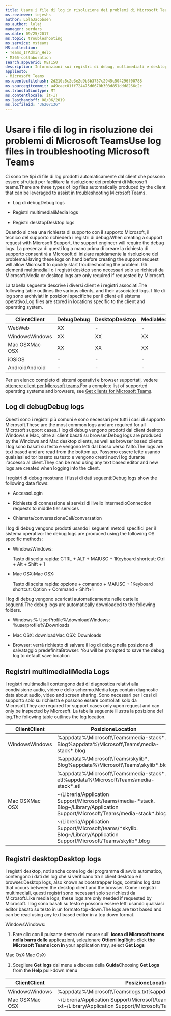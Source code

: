 ```yaml
---
title: Usare i file di log in risoluzione dei problemi di Microsoft Teams
ms.reviewer: tejeshs
author: LolaJacobsen
ms.author: lolaj
manager: serdars
ms.date: 09/25/2017
ms.topic: troubleshooting
ms.service: msteams
MS.collection:
- Teams_ITAdmin_Help
- M365-collaboration
search.appverid: MET150
description: Informazioni sui registri di debug, multimediali e desktop prodotti da Microsoft teams, dove possono essere trovati e come possono essere utili per la risoluzione dei problemi.
appliesto:
- Microsoft Teams
ms.openlocfilehash: 2d210c5c2e3e2d9b3b3757c2945c504296f00788
ms.sourcegitcommit: a49caec01ff724475d6670b303d851ddd8266c2c
ms.translationtype: MT
ms.contentlocale: it-IT
ms.lasthandoff: 08/06/2019
ms.locfileid: "36207136"
---
```

<a name="use-log-files-in-troubleshooting-microsoft-teams"></a><span data-ttu-id="62cfa-103">Usare i file di log in risoluzione dei problemi di Microsoft Teams</span><span class="sxs-lookup"><span data-stu-id="62cfa-103">Use log files in troubleshooting Microsoft Teams</span></span>
=================================================

<span data-ttu-id="62cfa-104">Ci sono tre tipi di file di log prodotti automaticamente dal client che possono essere sfruttati per facilitare la risoluzione dei problemi di Microsoft teams.</span><span class="sxs-lookup"><span data-stu-id="62cfa-104">There are three types of log files automatically produced by the client that can be leveraged to assist in troubleshooting Microsoft Teams.</span></span>

-   <span data-ttu-id="62cfa-105">Log di debug</span><span class="sxs-lookup"><span data-stu-id="62cfa-105">Debug logs</span></span>

-   <span data-ttu-id="62cfa-106">Registri multimediali</span><span class="sxs-lookup"><span data-stu-id="62cfa-106">Media logs</span></span>

-   <span data-ttu-id="62cfa-107">Registri desktop</span><span class="sxs-lookup"><span data-stu-id="62cfa-107">Desktop logs</span></span>

<span data-ttu-id="62cfa-108">Quando si crea una richiesta di supporto con il supporto Microsoft, il tecnico del supporto richiederà i registri di debug.</span><span class="sxs-lookup"><span data-stu-id="62cfa-108">When creating a support request with Microsoft Support, the support engineer will require the debug logs.</span></span> <span data-ttu-id="62cfa-109">La presenza di questi log a mano prima di creare la richiesta di supporto consentirà a Microsoft di iniziare rapidamente la risoluzione del problema.</span><span class="sxs-lookup"><span data-stu-id="62cfa-109">Having these logs on hand before creating the support request will allow Microsoft to quickly start troubleshooting the problem.</span></span> <span data-ttu-id="62cfa-110">Gli elementi multimediali o i registri desktop sono necessari solo se richiesti da Microsoft.</span><span class="sxs-lookup"><span data-stu-id="62cfa-110">Media or desktop logs are only required if requested by Microsoft.</span></span>

<span data-ttu-id="62cfa-111">La tabella seguente descrive i diversi client e i registri associati.</span><span class="sxs-lookup"><span data-stu-id="62cfa-111">The following table outlines the various clients, and their associated logs.</span></span> <span data-ttu-id="62cfa-112">I file di log sono archiviati in posizioni specifiche per il client e il sistema operativo.</span><span class="sxs-lookup"><span data-stu-id="62cfa-112">Log files are stored in locations specific to the client and operating system.</span></span>


|<span data-ttu-id="62cfa-113">Client</span><span class="sxs-lookup"><span data-stu-id="62cfa-113">Client</span></span> |<span data-ttu-id="62cfa-114">Debug</span><span class="sxs-lookup"><span data-stu-id="62cfa-114">Debug</span></span>|<span data-ttu-id="62cfa-115">Desktop</span><span class="sxs-lookup"><span data-stu-id="62cfa-115">Desktop</span></span>|<span data-ttu-id="62cfa-116">Media</span><span class="sxs-lookup"><span data-stu-id="62cfa-116">Media</span></span>|
|---------|---------|---------|---------|
|<span data-ttu-id="62cfa-117">Web</span><span class="sxs-lookup"><span data-stu-id="62cfa-117">Web</span></span>    |<span data-ttu-id="62cfa-118">X</span><span class="sxs-lookup"><span data-stu-id="62cfa-118">X</span></span>         |-         |-         |
|<span data-ttu-id="62cfa-119">Windows</span><span class="sxs-lookup"><span data-stu-id="62cfa-119">Windows</span></span>     |<span data-ttu-id="62cfa-120">X</span><span class="sxs-lookup"><span data-stu-id="62cfa-120">X</span></span>         |<span data-ttu-id="62cfa-121">X</span><span class="sxs-lookup"><span data-stu-id="62cfa-121">X</span></span>         |<span data-ttu-id="62cfa-122">X</span><span class="sxs-lookup"><span data-stu-id="62cfa-122">X</span></span>         |
|<span data-ttu-id="62cfa-123">Mac OSX</span><span class="sxs-lookup"><span data-stu-id="62cfa-123">Mac OSX</span></span>     |<span data-ttu-id="62cfa-124">X</span><span class="sxs-lookup"><span data-stu-id="62cfa-124">X</span></span>         |<span data-ttu-id="62cfa-125">X</span><span class="sxs-lookup"><span data-stu-id="62cfa-125">X</span></span>         |<span data-ttu-id="62cfa-126">X</span><span class="sxs-lookup"><span data-stu-id="62cfa-126">X</span></span>         |
|<span data-ttu-id="62cfa-127">iOS</span><span class="sxs-lookup"><span data-stu-id="62cfa-127">iOS</span></span>     |-         |-         |-         |
|<span data-ttu-id="62cfa-128">Android</span><span class="sxs-lookup"><span data-stu-id="62cfa-128">Android</span></span>     |-         |-         |-         |

<span data-ttu-id="62cfa-129">Per un elenco completo di sistemi operativi e browser supportati, vedere [ottenere client per Microsoft teams](get-clients.md).</span><span class="sxs-lookup"><span data-stu-id="62cfa-129">For a complete list of supported operating systems and browsers, see [Get clients for Microsoft Teams](get-clients.md).</span></span>

<a name="debug-logs"></a><span data-ttu-id="62cfa-130">Log di debug</span><span class="sxs-lookup"><span data-stu-id="62cfa-130">Debug logs</span></span>
---------------------------

<span data-ttu-id="62cfa-131">Questi sono i registri più comuni e sono necessari per tutti i casi di supporto Microsoft.</span><span class="sxs-lookup"><span data-stu-id="62cfa-131">These are the most common logs and are required for all Microsoft support cases.</span></span> <span data-ttu-id="62cfa-132">I log di debug vengono prodotti dai client desktop Windows e Mac, oltre ai client basati su browser.</span><span class="sxs-lookup"><span data-stu-id="62cfa-132">Debug logs are produced by the Windows and Mac desktop clients, as well as browser based clients.</span></span> <span data-ttu-id="62cfa-133">I log sono basati su testo e vengono letti dal basso verso l'alto.</span><span class="sxs-lookup"><span data-stu-id="62cfa-133">The logs are text based and are read from the bottom up.</span></span> <span data-ttu-id="62cfa-134">Possono essere lette usando qualsiasi editor basato su testo e vengono creati nuovi log durante l'accesso al client.</span><span class="sxs-lookup"><span data-stu-id="62cfa-134">They can be read using any text based editor and new logs are created when logging into the client.</span></span>

<span data-ttu-id="62cfa-135">I registri di debug mostrano i flussi di dati seguenti:</span><span class="sxs-lookup"><span data-stu-id="62cfa-135">Debug logs show the following data flows:</span></span>

-   <span data-ttu-id="62cfa-136">Accesso</span><span class="sxs-lookup"><span data-stu-id="62cfa-136">Login</span></span>

-   <span data-ttu-id="62cfa-137">Richieste di connessione ai servizi di livello intermedio</span><span class="sxs-lookup"><span data-stu-id="62cfa-137">Connection requests to middle tier services</span></span>

-   <span data-ttu-id="62cfa-138">Chiamata/conversazione</span><span class="sxs-lookup"><span data-stu-id="62cfa-138">Call/conversation</span></span>

<span data-ttu-id="62cfa-139">I log di debug vengono prodotti usando i seguenti metodi specifici per il sistema operativo:</span><span class="sxs-lookup"><span data-stu-id="62cfa-139">The debug logs are produced using the following OS specific methods:</span></span>

-   <span data-ttu-id="62cfa-140">Windows</span><span class="sxs-lookup"><span data-stu-id="62cfa-140">Windows:</span></span>

      <span data-ttu-id="62cfa-141">Tasto di scelta rapida: CTRL + ALT + MAIUSC + 1</span><span class="sxs-lookup"><span data-stu-id="62cfa-141">Keyboard shortcut: Ctrl + Alt + Shift + 1</span></span>

-   <span data-ttu-id="62cfa-142">Mac OSX:</span><span class="sxs-lookup"><span data-stu-id="62cfa-142">Mac OSX:</span></span>

      <span data-ttu-id="62cfa-143">Tasto di scelta rapida: opzione + comando + MAIUSC + 1</span><span class="sxs-lookup"><span data-stu-id="62cfa-143">Keyboard shortcut: Option + Command + Shift+1</span></span>

<span data-ttu-id="62cfa-144">I log di debug vengono scaricati automaticamente nelle cartelle seguenti.</span><span class="sxs-lookup"><span data-stu-id="62cfa-144">The debug logs are automatically downloaded to the following folders.</span></span>

-   <span data-ttu-id="62cfa-145">Windows:% UserProfile%\\download</span><span class="sxs-lookup"><span data-stu-id="62cfa-145">Windows: %userprofile%\\Downloads</span></span>

-   <span data-ttu-id="62cfa-146">Mac OSX: download</span><span class="sxs-lookup"><span data-stu-id="62cfa-146">Mac OSX: Downloads</span></span>

-   <span data-ttu-id="62cfa-147">Browser: verrà richiesto di salvare il log di debug nella posizione di salvataggio predefinita</span><span class="sxs-lookup"><span data-stu-id="62cfa-147">Browser: You will be prompted to save the debug log to default save location</span></span>

<a name="media-logs"></a><span data-ttu-id="62cfa-148">Registri multimediali</span><span class="sxs-lookup"><span data-stu-id="62cfa-148">Media Logs</span></span>
---------------------------

<span data-ttu-id="62cfa-149">I registri multimediali contengono dati di diagnostica relativi alla condivisione audio, video e dello schermo.</span><span class="sxs-lookup"><span data-stu-id="62cfa-149">Media logs contain diagnostic data about audio, video and screen sharing.</span></span> <span data-ttu-id="62cfa-150">Sono necessari per i casi di supporto solo su richiesta e possono essere controllati solo da Microsoft.</span><span class="sxs-lookup"><span data-stu-id="62cfa-150">They are required for support cases only upon request and can only be inspected by Microsoft.</span></span> <span data-ttu-id="62cfa-151">La tabella seguente illustra la posizione del log.</span><span class="sxs-lookup"><span data-stu-id="62cfa-151">The following table outlines the log location.</span></span>


|<span data-ttu-id="62cfa-152">Client</span><span class="sxs-lookup"><span data-stu-id="62cfa-152">Client</span></span> |<span data-ttu-id="62cfa-153">Posizione</span><span class="sxs-lookup"><span data-stu-id="62cfa-153">Location</span></span> |
|---------|---------|
|<span data-ttu-id="62cfa-154">Windows</span><span class="sxs-lookup"><span data-stu-id="62cfa-154">Windows</span></span>     |<span data-ttu-id="62cfa-155">%appdata%\Microsoft\Teams\media-stack\*. Blog</span><span class="sxs-lookup"><span data-stu-id="62cfa-155">%appdata%\Microsoft\Teams\media-stack\*.blog</span></span>         |
|            |<span data-ttu-id="62cfa-156">%appdata%\Microsoft\Teams\skylib\*. Blog</span><span class="sxs-lookup"><span data-stu-id="62cfa-156">%appdata%\Microsoft\Teams\skylib\*.blog</span></span>
|            |<span data-ttu-id="62cfa-157">%appdata%\Microsoft\Teams\media-stack\*. etl</span><span class="sxs-lookup"><span data-stu-id="62cfa-157">%appdata%\Microsoft\Teams\media-stack\*.etl</span></span>         |
|<span data-ttu-id="62cfa-158">Mac OSX</span><span class="sxs-lookup"><span data-stu-id="62cfa-158">Mac OSX</span></span>     |<span data-ttu-id="62cfa-159">~/Libreria/Application Support/Microsoft/teams/media-\*stack. Blog</span><span class="sxs-lookup"><span data-stu-id="62cfa-159">~/Library/Application Support/Microsoft/Teams/media-stack\*.blog</span></span>         |
|            |<span data-ttu-id="62cfa-160">~/Libreria/Application Support/Microsoft/teams/\*skylib. Blog</span><span class="sxs-lookup"><span data-stu-id="62cfa-160">~/Library/Application Support/Microsoft/Teams/skylib\*.blog</span></span>         |



<a name="desktop-logs"></a><span data-ttu-id="62cfa-161">Registri desktop</span><span class="sxs-lookup"><span data-stu-id="62cfa-161">Desktop logs</span></span>
---------------------

<span data-ttu-id="62cfa-162">I registri desktop, noti anche come log del programma di avvio automatico, contengono i dati del log che si verificano tra il client desktop e il browser.</span><span class="sxs-lookup"><span data-stu-id="62cfa-162">Desktop logs, also known as bootstrapper logs, contains log data that occurs between the desktop client and the browser.</span></span> <span data-ttu-id="62cfa-163">Come i registri multimediali, questi registri sono necessari solo se richiesti da Microsoft.</span><span class="sxs-lookup"><span data-stu-id="62cfa-163">Like media logs, these logs are only needed if requested by Microsoft.</span></span> <span data-ttu-id="62cfa-164">I log sono basati su testo e possono essere letti usando qualsiasi editor basato su testo in un formato top-down.</span><span class="sxs-lookup"><span data-stu-id="62cfa-164">The logs are text based and can be read using any text based editor in a top down format.</span></span>

<span data-ttu-id="62cfa-165">Windows</span><span class="sxs-lookup"><span data-stu-id="62cfa-165">Windows:</span></span>

1.  <span data-ttu-id="62cfa-166">Fare clic con il pulsante destro del mouse sull' **icona di Microsoft teams nella barra delle** applicazioni, selezionare **Ottieni log**</span><span class="sxs-lookup"><span data-stu-id="62cfa-166">Right-click **the Microsoft Teams icon in** your application tray, select **Get Logs**</span></span>

<span data-ttu-id="62cfa-167">Mac OsX:</span><span class="sxs-lookup"><span data-stu-id="62cfa-167">Mac OsX:</span></span>

1.  <span data-ttu-id="62cfa-168">Scegliere **Get logs** dal menu a discesa della **Guida**</span><span class="sxs-lookup"><span data-stu-id="62cfa-168">Choosing **Get Logs** from the **Help** pull-down menu</span></span>

|<span data-ttu-id="62cfa-169">Client</span><span class="sxs-lookup"><span data-stu-id="62cfa-169">Client</span></span> |<span data-ttu-id="62cfa-170">Posizione</span><span class="sxs-lookup"><span data-stu-id="62cfa-170">Location</span></span> |
|---------|---------|
|<span data-ttu-id="62cfa-171">Windows</span><span class="sxs-lookup"><span data-stu-id="62cfa-171">Windows</span></span>     |<span data-ttu-id="62cfa-172">%appdata%\Microsoft\Teams\logs.txt</span><span class="sxs-lookup"><span data-stu-id="62cfa-172">%appdata%\Microsoft\Teams\logs.txt</span></span>         |
|<span data-ttu-id="62cfa-173">Mac OSX</span><span class="sxs-lookup"><span data-stu-id="62cfa-173">Mac OSX</span></span>     |<span data-ttu-id="62cfa-174">~/Libreria/Application Support/Microsoft/teams/logs. txt</span><span class="sxs-lookup"><span data-stu-id="62cfa-174">~/Library/Application Support/Microsoft/Teams/logs.txt</span></span>         |
